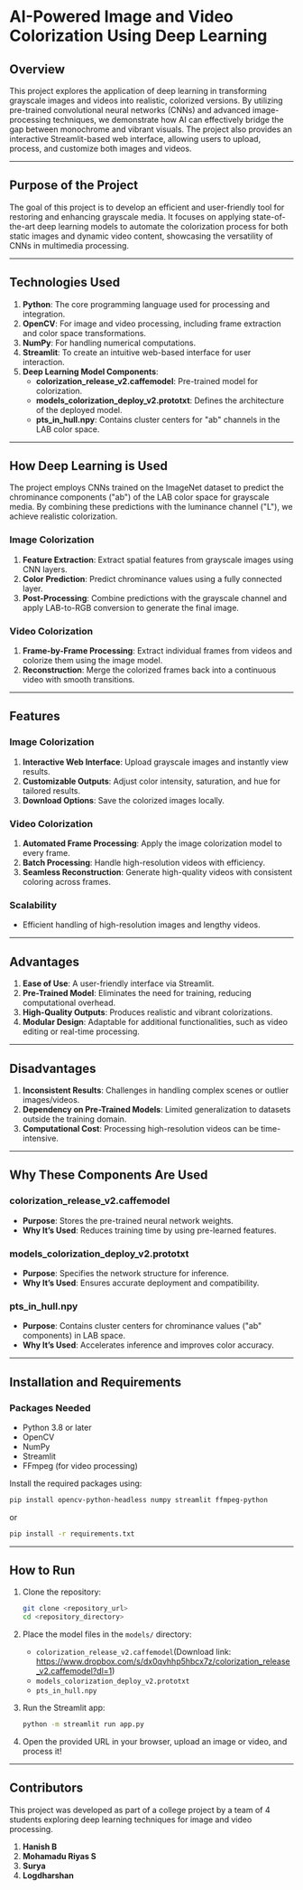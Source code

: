 # **AI-Powered Image and Video Colorization Using Deep Learning**  

## **Overview**  

This project explores the application of deep learning in transforming grayscale images and videos into realistic, colorized versions. By utilizing pre-trained convolutional neural networks (CNNs) and advanced image-processing techniques, we demonstrate how AI can effectively bridge the gap between monochrome and vibrant visuals. The project also provides an interactive Streamlit-based web interface, allowing users to upload, process, and customize both images and videos.  

---  

## **Purpose of the Project**  

The goal of this project is to develop an efficient and user-friendly tool for restoring and enhancing grayscale media. It focuses on applying state-of-the-art deep learning models to automate the colorization process for both static images and dynamic video content, showcasing the versatility of CNNs in multimedia processing.  

---  

## **Technologies Used**  

1. **Python**: The core programming language used for processing and integration.  
2. **OpenCV**: For image and video processing, including frame extraction and color space transformations.  
3. **NumPy**: For handling numerical computations.  
4. **Streamlit**: To create an intuitive web-based interface for user interaction.  
5. **Deep Learning Model Components**:  
   - **colorization\_release\_v2.caffemodel**: Pre-trained model for colorization.  
   - **models\_colorization\_deploy\_v2.prototxt**: Defines the architecture of the deployed model.  
   - **pts\_in\_hull.npy**: Contains cluster centers for "ab" channels in the LAB color space.  

---  

## **How Deep Learning is Used**  

The project employs CNNs trained on the ImageNet dataset to predict the chrominance components ("ab") of the LAB color space for grayscale media. By combining these predictions with the luminance channel ("L"), we achieve realistic colorization.  

### **Image Colorization**  
1. **Feature Extraction**: Extract spatial features from grayscale images using CNN layers.  
2. **Color Prediction**: Predict chrominance values using a fully connected layer.  
3. **Post-Processing**: Combine predictions with the grayscale channel and apply LAB-to-RGB conversion to generate the final image.  

### **Video Colorization**  
1. **Frame-by-Frame Processing**: Extract individual frames from videos and colorize them using the image model.  
2. **Reconstruction**: Merge the colorized frames back into a continuous video with smooth transitions.  

---  

## **Features**  

### **Image Colorization**  
1. **Interactive Web Interface**: Upload grayscale images and instantly view results.  
2. **Customizable Outputs**: Adjust color intensity, saturation, and hue for tailored results.  
3. **Download Options**: Save the colorized images locally.  

### **Video Colorization**  
1. **Automated Frame Processing**: Apply the image colorization model to every frame.  
2. **Batch Processing**: Handle high-resolution videos with efficiency.  
3. **Seamless Reconstruction**: Generate high-quality videos with consistent coloring across frames.  

### **Scalability**  
- Efficient handling of high-resolution images and lengthy videos.  

---  

## **Advantages**  

1. **Ease of Use**: A user-friendly interface via Streamlit.  
2. **Pre-Trained Model**: Eliminates the need for training, reducing computational overhead.  
3. **High-Quality Outputs**: Produces realistic and vibrant colorizations.  
4. **Modular Design**: Adaptable for additional functionalities, such as video editing or real-time processing.  

---  

## **Disadvantages**  

1. **Inconsistent Results**: Challenges in handling complex scenes or outlier images/videos.  
2. **Dependency on Pre-Trained Models**: Limited generalization to datasets outside the training domain.  
3. **Computational Cost**: Processing high-resolution videos can be time-intensive.  

---  

## **Why These Components Are Used**  

### **colorization\_release\_v2.caffemodel**  
- **Purpose**: Stores the pre-trained neural network weights.  
- **Why It’s Used**: Reduces training time by using pre-learned features.  

### **models\_colorization\_deploy\_v2.prototxt**  
- **Purpose**: Specifies the network structure for inference.  
- **Why It’s Used**: Ensures accurate deployment and compatibility.  

### **pts\_in\_hull.npy**  
- **Purpose**: Contains cluster centers for chrominance values ("ab" components) in LAB space.  
- **Why It’s Used**: Accelerates inference and improves color accuracy.  

---  

## **Installation and Requirements**  

### **Packages Needed**  

- Python 3.8 or later  
- OpenCV  
- NumPy  
- Streamlit  
- FFmpeg (for video processing)  

Install the required packages using:  

```bash  
pip install opencv-python-headless numpy streamlit ffmpeg-python  
```
or

```bash
pip install -r requirements.txt
```

---  

## **How to Run**  

1. Clone the repository:  

   ```bash  
   git clone <repository_url>  
   cd <repository_directory>  
   ```  

2. Place the model files in the `models/` directory:  
   - `colorization_release_v2.caffemodel`(Download link: https://www.dropbox.com/s/dx0qvhhp5hbcx7z/colorization_release_v2.caffemodel?dl=1)
   - `models_colorization_deploy_v2.prototxt`  
   - `pts_in_hull.npy`  

3. Run the Streamlit app:  

   ```bash  
   python -m streamlit run app.py
   ```  

5. Open the provided URL in your browser, upload an image or video, and process it!  

---  

## **Contributors**  

This project was developed as part of a college project by a team of 4 students exploring deep learning techniques for image and video processing.  

1. **Hanish B**  
2. **Mohamadu Riyas S**  
3. **Surya**  
4. **Logdharshan**  
